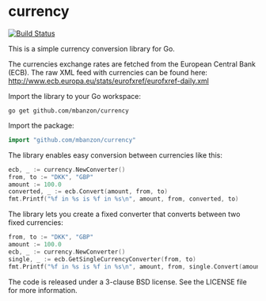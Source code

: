 currency
========

[![Build Status](https://travis-ci.org/mbanzon/currency.png?branch=master)](https://travis-ci.org/mbanzon/currency)

This is a simple currency conversion library for Go.

The currencies exchange rates are fetched from the European Central Bank (ECB).
The raw XML feed with currencies can be found here: http://www.ecb.europa.eu/stats/eurofxref/eurofxref-daily.xml

Import the library to your Go workspace:

```
go get github.com/mbanzon/currency
```

Import the package:

```Go
import "github.com/mbanzon/currency"
```

The library enables easy conversion between currencies like this:

```Go
ecb, _ := currency.NewConverter()
from, to := "DKK", "GBP"
amount := 100.0
converted, _ := ecb.Convert(amount, from, to)
fmt.Printf("%f in %s is %f in %s\n", amount, from, converted, to)
```

The library lets you create a fixed converter that converts between two fixed currencies:

```Go
from, to := "DKK", "GBP"
amount := 100.0
ecb, _ := currency.NewConverter()
single, _ := ecb.GetSingleCurrencyConverter(from, to)
fmt.Printf("%f in %s is %f in %s\n", amount, from, single.Convert(amount), to)
```

The code is released under a 3-clause BSD license. See the LICENSE file for more information.